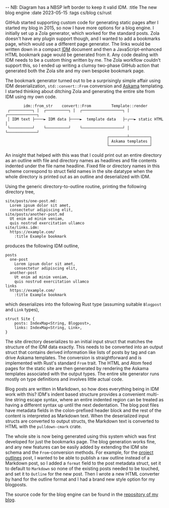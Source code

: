 -- NB: Diagram has a NBSP left border to keep it valid IDM.
:title The new blog engine
:date 2023-05-15
:tags cs/blog cs/rust

GitHub started supporting custom code for generating static pages after I started my blog in 2015, so now I have more options for a blog engine.
I initially set up a Zola generator, which worked for the standard posts.
Zola doesn't have any plugin support though, and I wanted to add a bookmarks page, which would use a different page generator.
The links would be written down in a compact [IDM](/implicit-data-markup) document and then a JavaScript-enhanced HTML bookmark page would be generated from it.
Any code dealing with IDM needs to be a custom thing written by me.
The Zola workflow couldn't support this, so I ended up writing a clumsy two-phase GitHub action that generated both the Zola site and my own bespoke bookmark page.

The bookmark generator turned out to be a surprisingly simple affair using IDM deserialization, `std::convert::From` conversion and [Askama](https://github.com/djc/askama) templating.
I started thinking about ditching Zola and generating the entire site from IDM using my own code.

            idm::from_str    convert::From         Template::render
     ┌──────────┐ |  ┌──────────┐ |  ┌──────────────────┐ |  ┌─────────────┐
     │ IDM text ├────► IDM data ├────►  template data   ├─╭──► static HTML │
     └──────────┘    └──────────┘    └──────────────────┘ │  └─────────────┘
                                                 ┌────────┴─────────┐
                                                 │ Askama templates │
                                                 └──────────────────┘

An insight that helped with this was that I could print out an entire directory as an outline with file and directory names as headlines and file contents indented under the file name headline.
Fixed file or directory names in this scheme correspond to struct field names in the site datatype when the whole directory is printed out as an outline and deserialized with IDM.

Using the generic directory-to-outline routine, printing the following directory tree,

    site/posts/one-post.md:
      Lorem ipsum dolor sit amet,
      consectetur adipiscing elit,
    site/posts/another-post.md
      Ut enim ad minim veniam,
      quis nostrud exercitation ullamco
    site/links.idm:
      https://example.com/
        :title Example bookmark

produces the following IDM outline,

    posts
      one-post
        Lorem ipsum dolor sit amet,
        consectetur adipiscing elit,
      another-post
        Ut enim ad minim veniam,
        quis nostrud exercitation ullamco
    links
      https://example.com/
        :title Example bookmark

which deserializes into the following Rust type (assuming suitable `Blogpost` and `Link` types),

    struct Site {
        posts: IndexMap<String, Blogpost>,
        links: IndexMap<String, Link>,
    }

The site directory deserializes to an initial input struct that matches the structure of the IDM data exactly.
This needs to be converted into an output struct that contains derived information like lists of posts by tag and can drive Askama templates.
The conversion is straightforward and is implemented with Rust's standard `From` trait.
The HTML and Atom feed pages for the static site are then generated by rendering the Askama templates associated with the output types.
The entire site generator runs mostly on type definitions and involves little actual code.

Blog posts are written in Markdown, so how does everything being in IDM work with this? IDM's indent based structure provides a convenient multi-line string escape syntax, where an entire indented region can be treated as having a different syntax up until the next dedentation.
The blog post files have metadata fields in the colon-prefixed header block and the rest of the content is interpreted as Markdown text.
When the deserialized input structs are converted to output structs, the Markdown text is converted to HTML with the `pulldown-cmark` crate.

The whole site is now being generated using this system which was first developed for just the bookmarks page.
The blog generation works fine, and any new features can be easily added by extending the IDM site schema and the `From`-conversion methods.
For example, for the [project outlines](/project-outlines) post, I wanted to be able to publish a raw outline instead of a Markdown post, so I added a `format` field to the post metadata struct, set it to default to `Markdown` so none of the existing posts needed to be touched, and set it to `Outline` for the new post.
Then I wrote a new HTML converter by hand for the outline format and I had a brand new style option for my blogposts.

The source code for the blog engine can be found in the [repository of my blog](https://github.com/rsaarelm/rsaarelm.github.io).
